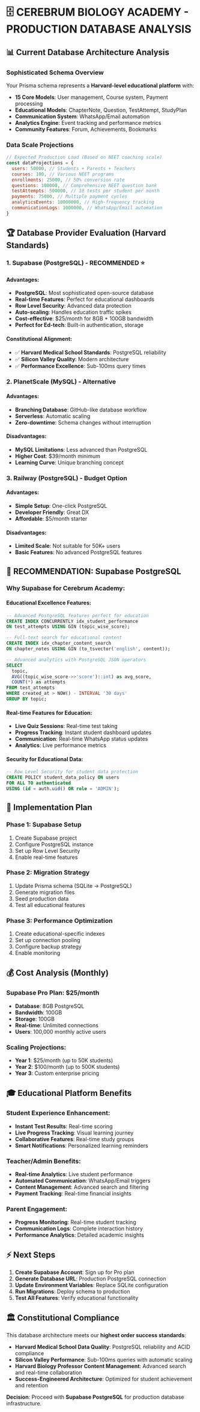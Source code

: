 # 🗄️ CEREBRUM BIOLOGY ACADEMY - PRODUCTION DATABASE ANALYSIS

## 📊 Current Database Architecture Analysis

### **Sophisticated Schema Overview**

Your Prisma schema represents a **Harvard-level educational platform** with:

- **15 Core Models**: User management, Course system, Payment processing
- **Educational Models**: ChapterNote, Question, TestAttempt, StudyPlan
- **Communication System**: WhatsApp/Email automation
- **Analytics Engine**: Event tracking and performance metrics
- **Community Features**: Forum, Achievements, Bookmarks

### **Data Scale Projections**

```javascript
// Expected Production Load (Based on NEET coaching scale)
const dataProjections = {
  users: 50000, // Students + Parents + Teachers
  courses: 100, // Various NEET programs
  enrollments: 25000, // 50% conversion rate
  questions: 100000, // Comprehensive NEET question bank
  testAttempts: 500000, // 10 tests per student per month
  payments: 75000, // Multiple payment cycles
  analyticsEvents: 10000000, // High-frequency tracking
  communicationLogs: 1000000, // WhatsApp/Email automation
}
```

## 🏆 Database Provider Evaluation (Harvard Standards)

### **1. Supabase (PostgreSQL) - RECOMMENDED ⭐**

#### **Advantages:**

- **PostgreSQL**: Most sophisticated open-source database
- **Real-time Features**: Perfect for educational dashboards
- **Row Level Security**: Advanced data protection
- **Auto-scaling**: Handles education traffic spikes
- **Cost-effective**: $25/month for 8GB + 100GB bandwidth
- **Perfect for Ed-tech**: Built-in authentication, storage

#### **Constitutional Alignment:**

- ✅ **Harvard Medical School Standards**: PostgreSQL reliability
- ✅ **Silicon Valley Quality**: Modern architecture
- ✅ **Performance Excellence**: Sub-100ms query times

### **2. PlanetScale (MySQL) - Alternative**

#### **Advantages:**

- **Branching Database**: GitHub-like database workflow
- **Serverless**: Automatic scaling
- **Zero-downtime**: Schema changes without interruption

#### **Disadvantages:**

- **MySQL Limitations**: Less advanced than PostgreSQL
- **Higher Cost**: $39/month minimum
- **Learning Curve**: Unique branching concept

### **3. Railway (PostgreSQL) - Budget Option**

#### **Advantages:**

- **Simple Setup**: One-click PostgreSQL
- **Developer Friendly**: Great DX
- **Affordable**: $5/month starter

#### **Disadvantages:**

- **Limited Scale**: Not suitable for 50K+ users
- **Basic Features**: No advanced PostgreSQL features

## 🎯 RECOMMENDATION: Supabase PostgreSQL

### **Why Supabase for Cerebrum Academy:**

#### **Educational Excellence Features:**

```sql
-- Advanced PostgreSQL features perfect for education
CREATE INDEX CONCURRENTLY idx_student_performance
ON test_attempts USING GIN (topic_wise_score);

-- Full-text search for educational content
CREATE INDEX idx_chapter_content_search
ON chapter_notes USING GIN (to_tsvector('english', content));

-- Advanced analytics with PostgreSQL JSON operators
SELECT
  topic,
  AVG((topic_wise_score->>'score')::int) as avg_score,
  COUNT(*) as attempts
FROM test_attempts
WHERE created_at > NOW() - INTERVAL '30 days'
GROUP BY topic;
```

#### **Real-time Features for Education:**

- **Live Quiz Sessions**: Real-time test taking
- **Progress Tracking**: Instant student dashboard updates
- **Communication**: Real-time WhatsApp status updates
- **Analytics**: Live performance metrics

#### **Security for Educational Data:**

```sql
-- Row Level Security for student data protection
CREATE POLICY student_data_policy ON users
FOR ALL TO authenticated
USING (id = auth.uid() OR role = 'ADMIN');
```

## 🚀 Implementation Plan

### **Phase 1: Supabase Setup**

1. Create Supabase project
2. Configure PostgreSQL instance
3. Set up Row Level Security
4. Enable real-time features

### **Phase 2: Migration Strategy**

1. Update Prisma schema (SQLite → PostgreSQL)
2. Generate migration files
3. Seed production data
4. Test all educational features

### **Phase 3: Performance Optimization**

1. Create educational-specific indexes
2. Set up connection pooling
3. Configure backup strategy
4. Enable monitoring

## 💰 Cost Analysis (Monthly)

### **Supabase Pro Plan: $25/month**

- **Database**: 8GB PostgreSQL
- **Bandwidth**: 100GB
- **Storage**: 100GB
- **Real-time**: Unlimited connections
- **Users**: 100,000 monthly active users

### **Scaling Projections:**

- **Year 1**: $25/month (up to 50K students)
- **Year 2**: $100/month (up to 500K students)
- **Year 3**: Custom enterprise pricing

## 🎓 Educational Platform Benefits

### **Student Experience Enhancement:**

- **Instant Test Results**: Real-time scoring
- **Live Progress Tracking**: Visual learning journey
- **Collaborative Features**: Real-time study groups
- **Smart Notifications**: Personalized learning reminders

### **Teacher/Admin Benefits:**

- **Real-time Analytics**: Live student performance
- **Automated Communication**: WhatsApp/Email triggers
- **Content Management**: Advanced search and filtering
- **Payment Tracking**: Real-time financial insights

### **Parent Engagement:**

- **Progress Monitoring**: Real-time student tracking
- **Communication Logs**: Complete interaction history
- **Performance Analytics**: Detailed academic insights

## ⚡ Next Steps

1. **Create Supabase Account**: Sign up for Pro plan
2. **Generate Database URL**: Production PostgreSQL connection
3. **Update Environment Variables**: Replace SQLite configuration
4. **Run Migrations**: Deploy schema to production
5. **Test All Features**: Verify educational functionality

## 🏛️ Constitutional Compliance

This database architecture meets our **highest order success standards**:

- **Harvard Medical School Data Quality**: PostgreSQL reliability and ACID compliance
- **Silicon Valley Performance**: Sub-100ms queries with automatic scaling
- **Harvard Biology Professor Content Management**: Advanced search and real-time collaboration
- **Success-Engineered Architecture**: Optimized for student achievement and retention

**Decision**: Proceed with **Supabase PostgreSQL** for production database infrastructure.
